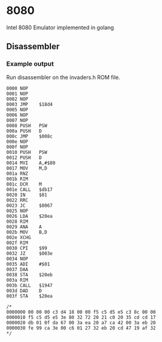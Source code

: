 # 8080
Intel 8080 Emulator implemented in golang

## Disassembler

### Example output
Run disassembler on the invaders.h ROM file.

```
0000 NOP
0001 NOP
0002 NOP
0003 JMP 	$18d4
0005 NOP
0006 NOP
0007 NOP
0008 PUSH 	PSW
000a PUSH 	D
000c JMP 	$008c
000e NOP
000f NOP
0010 PUSH 	PSW
0012 PUSH 	D
0014 MVI 	A,#$80
0017 MOV 	M,D
001a RNZ
001b RIM
001c DCR 	M
001e CALL 	$db17
0020 IN 	$01
0022 RRC
0023 JC 	$0067
0025 NOP
0026 LDA 	$20ea
0028 RIM
0029 ANA 	A
002b MOV 	B,D
002e XCHG
002f RIM
0030 CPI 	$99
0032 JZ 	$003e
0034 NOP
0035 ADI 	#$01
0037 DAA
0038 STA 	$20eb
003a RIM
003b CALL 	$1947
003d DAD 	D
003f STA 	$20ea

/*
0000000 00 00 00 c3 d4 18 00 00 f5 c5 d5 e5 c3 8c 00 00
0000010 f5 c5 d5 e5 3e 80 32 72 20 21 c0 20 35 cd cd 17
0000020 db 01 0f da 67 00 3a ea 20 a7 ca 42 00 3a eb 20
0000030 fe 99 ca 3e 00 c6 01 27 32 eb 20 cd 47 19 af 32
*/
```